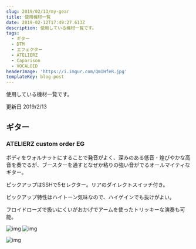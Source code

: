 ```yaml
---
slug: 2019/02/13/my-gear
title: 使用機材一覧
date: 2019-02-12T17:49:27.613Z
description: 使用している機材一覧です。
tags:
  - ギター
  - DTM
  - エフェクター
  - ATELIERZ
  - Caparison
  - VOCALOID
headerImage: 'https://i.imgur.com/QmIHfeR.jpg'
templateKey: blog-post
---
```

使用している機材一覧です。

更新日 2019/2/13

## ギター

### ATELIERZ custom order EG

ボディをウォルナットにすることで発音がよく、深みのある低音・煌びやかな高音を奏でるが、ブースターを通すとなぜか粘りの強い音がでるオールマイティなギター。

ピックアップはSSHで5セレクター。リアのダイレクトスイッチ付き。

ピックアップ特性はハイトーン気味なので、ハイゲインでも抜けがよい。

フロイドローズで扱いにくいがおかげでアームを使ったトリッキーな演奏も可能。

![img](https://i.imgur.com/r0cAPKB.jpg)
![img](https://i.imgur.com/7iLMhAw.jpg)

![img](https://i.imgur.com/wOsoWb7.jpg)

